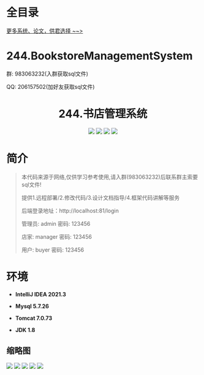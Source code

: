 # 全目录

[更多系统、论文，供君选择 ~~>](https://www.yuque.com/wisebit/blog)

# 244.BookstoreManagementSystem

<p>群: 983063232(入群获取sql文件)</p>
<p>QQ: 206157502(加好友获取sql文件)</p>

<p><h1 align="center">244.书店管理系统</h1></p>


<p align="center">
	<img src="https://img.shields.io/badge/jdk-1.8-orange.svg"/>
    <img src="https://img.shields.io/badge/springboot-5.x-lightgrey.svg"/>
    <img src="https://img.shields.io/badge/html-3.x-blue.svg"/>
    <img src="https://img.shields.io/badge/mybatis-5.x-yellow.svg"/>
</p>

# 简介

> 本代码来源于网络,仅供学习参考使用,请入群(983063232)后联系群主索要sql文件!
>
> 提供1.远程部署/2.修改代码/3.设计文档指导/4.框架代码讲解等服务
>
> 后端登录地址：http://localhost:81/login
>
> 管理员: admin   密码: 123456
> 
> 店家: manager   密码: 123456
> 
> 用户: buyer   密码: 123456
>

# 环境

- <b>IntelliJ IDEA 2021.3</b>

- <b>Mysql 5.7.26</b>

- <b>Tomcat 7.0.73</b>

- <b>JDK 1.8</b>




## 缩略图

![](https://bitwise.oss-cn-heyuan.aliyuncs.com/2024/9/10/71c03213-1ba4-45a0-82ce-621b95ef13b2.png)
![](https://bitwise.oss-cn-heyuan.aliyuncs.com/2024/9/10/ed96a5a8-f15b-4685-add9-46c046e079f0.png)
![](https://bitwise.oss-cn-heyuan.aliyuncs.com/2024/9/10/659cab64-8f93-40e9-bce4-ac8b0a5e20ce.png)
![](https://bitwise.oss-cn-heyuan.aliyuncs.com/2024/9/10/02e5608c-edb2-419b-91e4-a9a2adbbf10e.png)
![](https://bitwise.oss-cn-heyuan.aliyuncs.com/2024/9/10/367ff1a5-a7ff-4b40-8968-1e9ea6d00d67.png)





